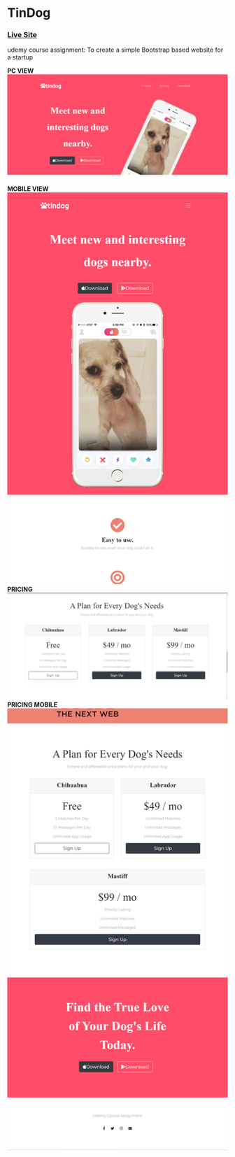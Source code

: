 # TinDog
### [Live Site](https://adityakumawat97.github.io/TinDog/)

udemy course assignment:
To create a simple Bootstrap based website for a startup

**PC VIEW**
![](pc.png)
**MOBILE VIEW**
![](mobile.png)
**PRICING**
![](cardview.png)
**PRICING MOBILE**
![](cardmob.png)

